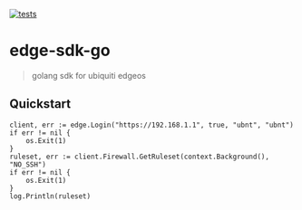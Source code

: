 [![tests](https://github.com/frankgreco/edge-sdk-go/actions/workflows/edge-sdk-go.yml/badge.svg)](https://github.com/frankgreco/edge-sdk-go/actions/workflows/edge-sdk-go.yml)

# edge-sdk-go

> golang sdk for ubiquiti edgeos

## Quickstart
```
client, err := edge.Login("https://192.168.1.1", true, "ubnt", "ubnt")
if err != nil {
    os.Exit(1)
}
ruleset, err := client.Firewall.GetRuleset(context.Background(), "NO_SSH")
if err != nil {
    os.Exit(1)
}
log.Println(ruleset)
```
